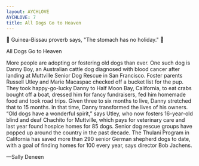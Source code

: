 ```yaml
---
layout: AYCHLOVE
AYCHLOVE: 7
title: All Dogs Go to Heaven
---
```



🎁 Guinea-Bissau proverb says, "The stomach has no holiday." 🎁



All Dogs Go to Heaven

More people are adopting or fostering old dogs than ever. One such dog is Danny Boy, an Australian cattle dog diagnosed with blood cancer after landing at Muttville Senior Dog Rescue in San Francisco. Foster parents Russell Utley and Marie Macaspac checked off a bucket list for the pup. They took happy-go-lucky Danny to Half Moon Bay, California, to eat crabs bought off a boat, dressed him for fancy fundraisers, fed him homemade food and took road trips. Given three to six months to live, Danny stretched that to 15 months. In that time, Danny transformed the lives of his owners. “Old dogs have a wonderful spirit,” says Utley, who now fosters 16-year-old blind and deaf Chachito for Muttville, which pays for veterinary care and last year found hospice homes for 85 dogs. Senior dog rescue groups have popped up around the country in the past decade. The Thulani Program in California has saved more than 290 senior German shepherd dogs to date, with a goal of finding homes for 100 every year, says director Bob Jachens.

—Sally Deneen
